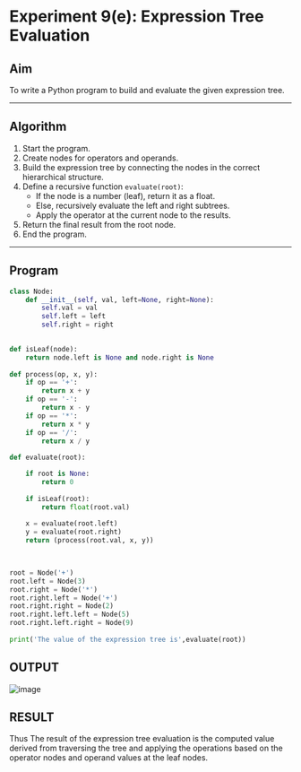 # Experiment 9(e): Expression Tree Evaluation

## Aim
To write a Python program to build and evaluate the given expression tree.

---

## Algorithm

1. Start the program.
2. Create nodes for operators and operands.
3. Build the expression tree by connecting the nodes in the correct hierarchical structure.
4. Define a recursive function `evaluate(root)`:
   - If the node is a number (leaf), return it as a float.
   - Else, recursively evaluate the left and right subtrees.
   - Apply the operator at the current node to the results.
5. Return the final result from the root node.
6. End the program.

---

## Program

```python
class Node:
    def __init__(self, val, left=None, right=None):
        self.val = val
        self.left = left
        self.right = right
 

def isLeaf(node):
    return node.left is None and node.right is None
 
def process(op, x, y):
    if op == '+':
        return x + y
    if op == '-':
        return x - y
    if op == '*':
        return x * y
    if op == '/':
        return x / y
 
def evaluate(root):

    if root is None:
        return 0
  
    if isLeaf(root):
        return float(root.val)
    
    x = evaluate(root.left)
    y = evaluate(root.right)
    return (process(root.val, x, y))
    


root = Node('+')
root.left = Node(3)
root.right = Node('*')
root.right.left = Node('+')
root.right.right = Node(2)
root.right.left.left = Node(5)
root.right.left.right = Node(9)
 
print('The value of the expression tree is',evaluate(root))
```

## OUTPUT

![image](https://github.com/user-attachments/assets/ddb82ecd-8af6-479d-a48b-54f1ddd3d4e1)



## RESULT
Thus The result of the expression tree evaluation is the computed value derived from traversing the tree and applying the operations based on the operator nodes and operand values at the leaf nodes.
